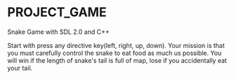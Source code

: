 # PROJECT_GAME

Snake Game with SDL 2.0 and C++


Start with press any directive key(left, right, up, down).
Your mission is that you must carefully control the snake to eat food as much us possible.
You will win if the length of snake's tail is full of map, lose if you accidentally eat your tail.




